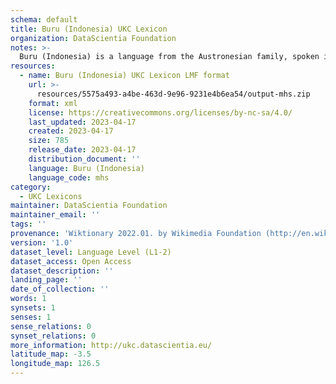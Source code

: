 ```yaml
---
schema: default
title: Buru (Indonesia) UKC Lexicon
organization: DataScientia Foundation
notes: >-
  Buru (Indonesia) is a language from the Austronesian family, spoken in Oceania. The UKC Lexicon of Buru (Indonesia) is represented as a lexico-semantic network. It consists of words, word senses, synsets, as well as sense-level and synset-level relationships.
resources:
  - name: Buru (Indonesia) UKC Lexicon LMF format
    url: >-
      resources/5575a493-a4be-463d-9e96-9231e4b6ea54/output-mhs.zip
    format: xml
    license: https://creativecommons.org/licenses/by-nc-sa/4.0/
    last_updated: 2023-04-17
    created: 2023-04-17
    size: 785
    release_date: 2023-04-17
    distribution_document: ''
    language: Buru (Indonesia)
    language_code: mhs
category:
  - UKC Lexicons
maintainer: DataScientia Foundation
maintainer_email: ''
tags: ''
provenance: 'Wiktionary 2022.01. by Wikimedia Foundation (http://en.wiktionary.org); Princeton WordNet 2.1 by Princeton University (https://wordnet.princeton.edu)'
version: '1.0'
dataset_level: Language Level (L1-2)
dataset_access: Open Access
dataset_description: ''
landing_page: ''
date_of_collection: ''
words: 1
synsets: 1
senses: 1
sense_relations: 0
synset_relations: 0
more_information: http://ukc.datascientia.eu/
latitude_map: -3.5
longitude_map: 126.5
---
```

